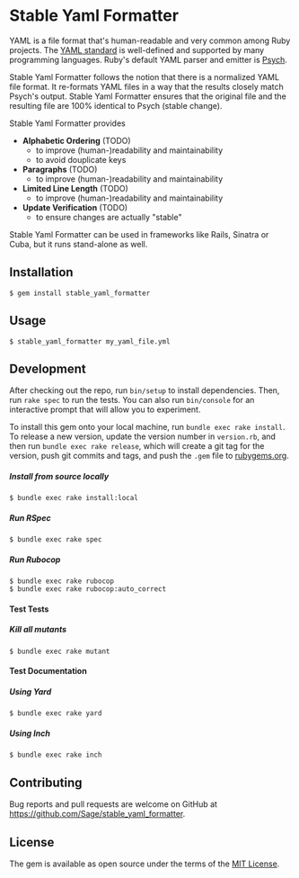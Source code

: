 # Stable Yaml Formatter

YAML is a file format that's human-readable and very common among Ruby projects.
The [YAML standard](http://yaml.org/) is well-defined and supported by many
programming languages. Ruby's default YAML parser and emitter is
[Psych](https://github.com/ruby/psych#psych).

Stable Yaml Formatter follows the notion that there is a normalized YAML file
format. It re-formats YAML files in a way that the results closely match Psych's
output. Stable Yaml Formatter ensures that the original file and the resulting
file are 100% identical to Psych (stable change).

Stable Yaml Formatter provides
* **Alphabetic Ordering** (TODO)
  * to improve (human-)readability and maintainability
  * to avoid douplicate keys
* **Paragraphs** (TODO)
  * to improve (human-)readability and maintainability
* **Limited Line Length** (TODO)
  * to improve (human-)readability and maintainability
* **Update Verification** (TODO)
  * to ensure changes are actually "stable"

Stable Yaml Formatter can be used in frameworks like Rails, Sinatra or Cuba, but
it runs stand-alone as well.

## Installation

    $ gem install stable_yaml_formatter

## Usage

    $ stable_yaml_formatter my_yaml_file.yml

## Development

After checking out the repo, run `bin/setup` to install dependencies. Then, run
`rake spec` to run the tests. You can also run `bin/console` for an interactive
prompt that will allow you to experiment.

To install this gem onto your local machine, run `bundle exec rake install`. To
release a new version, update the version number in `version.rb`, and then run
`bundle exec rake release`, which will create a git tag for the version, push
git commits and tags, and push the `.gem` file to
[rubygems.org](https://rubygems.org).

##### Install from source locally
    $ bundle exec rake install:local


##### Run RSpec
    $ bundle exec rake spec


##### Run Rubocop
    $ bundle exec rake rubocop
    $ bundle exec rake rubocop:auto_correct

#### Test Tests
##### Kill all mutants
    $ bundle exec rake mutant

#### Test Documentation
##### Using Yard
    $ bundle exec rake yard

##### Using Inch
    $ bundle exec rake inch

## Contributing

Bug reports and pull requests are welcome on GitHub at https://github.com/Sage/stable_yaml_formatter.


## License

The gem is available as open source under the terms of the [MIT License](http://opensource.org/licenses/MIT).

